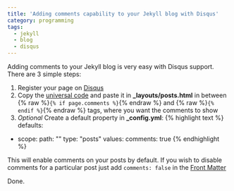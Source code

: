 ```yaml
---
title: 'Adding comments capability to your Jekyll blog with Disqus'
category: programming
tags:
  - jekyll
  - blog
  - disqus
---
```


Adding comments to your Jekyll blog is very easy with Disqus support. There are 3 simple
steps:

1. Register your page on [Disqus](https://disqus.com/admin/create/)
2. Copy the [universal code](https://blogtestrelease.disqus.com/admin/universalcode/) and paste it in **_layouts/posts.html** in between
{% raw %}```{% if page.comments %}```{% endraw %}
and {% raw %}```{% endif %}```{% endraw %} tags, where you want the comments to show
3. *Optional* Create a default property in **_config.yml**:
{% highlight text %}
defaults:
  -
    scope:
      path: ""
      type: "posts"
    values:
      comments: true
{% endhighlight %}

This will enable comments on your posts by default. If you wish to disable comments for a particular post
just add ```comments: false``` in the [Front Matter](http://jekyllrb.com/docs/frontmatter/)


Done.
